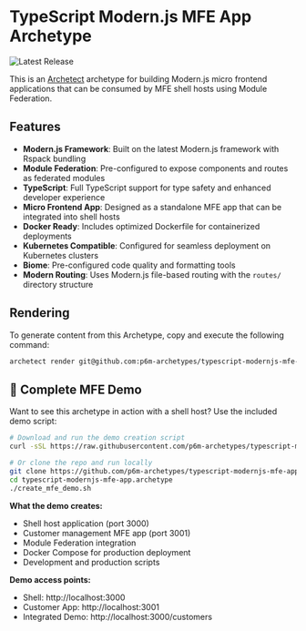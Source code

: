 # TypeScript Modern.js MFE App Archetype

![Latest Release](https://img.shields.io/github/v/release/p6m-archetypes/typescript-modernjs-mfe-app.archetype?style=flat-square&label=Latest%20Release&color=blue)

This is an [Archetect](https://archetect.github.io/) archetype for building Modern.js micro frontend applications that can be consumed by MFE shell hosts using Module Federation.

## Features

- **Modern.js Framework**: Built on the latest Modern.js framework with Rspack bundling
- **Module Federation**: Pre-configured to expose components and routes as federated modules
- **TypeScript**: Full TypeScript support for type safety and enhanced developer experience
- **Micro Frontend App**: Designed as a standalone MFE app that can be integrated into shell hosts
- **Docker Ready**: Includes optimized Dockerfile for containerized deployments
- **Kubernetes Compatible**: Configured for seamless deployment on Kubernetes clusters
- **Biome**: Pre-configured code quality and formatting tools
- **Modern Routing**: Uses Modern.js file-based routing with the `routes/` directory structure

## Rendering

To generate content from this Archetype, copy and execute the following command:

```sh
archetect render git@github.com:p6m-archetypes/typescript-modernjs-mfe-app.archetype.git#v1
```

## 🚀 Complete MFE Demo

Want to see this archetype in action with a shell host? Use the included demo script:

```bash
# Download and run the demo creation script
curl -sSL https://raw.githubusercontent.com/p6m-archetypes/typescript-modernjs-mfe-app.archetype/main/create_mfe_demo.sh | bash

# Or clone the repo and run locally
git clone https://github.com/p6m-archetypes/typescript-modernjs-mfe-app.archetype.git
cd typescript-modernjs-mfe-app.archetype
./create_mfe_demo.sh
```

**What the demo creates:**
- Shell host application (port 3000)
- Customer management MFE app (port 3001) 
- Module Federation integration
- Docker Compose for production deployment
- Development and production scripts

**Demo access points:**
- Shell: http://localhost:3000
- Customer App: http://localhost:3001
- Integrated Demo: http://localhost:3000/customers

